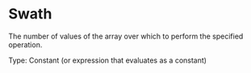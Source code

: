 # Swath

The number of values of the array over which to perform the specified operation.

Type: Constant (or expression that evaluates as a constant)
